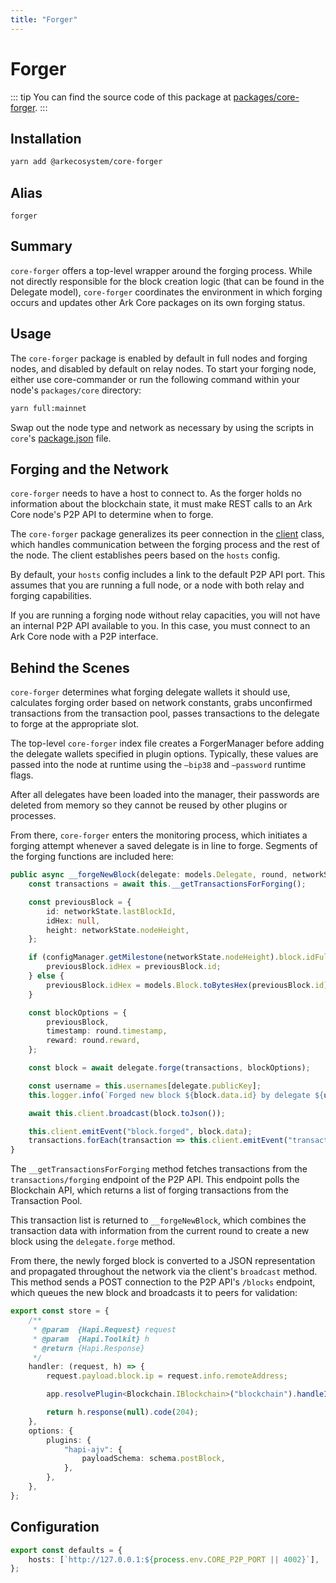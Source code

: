 ```yaml
---
title: "Forger"
---
```


# Forger

::: tip
You can find the source code of this package at [packages/core-forger](https://github.com/ArkEcosystem/core/tree/develop/packages/core-forger).
:::

## Installation

```bash
yarn add @arkecosystem/core-forger
```

## Alias 
`forger`

## Summary 

`core-forger` offers a top-level wrapper around the forging process. While not directly responsible for the block creation logic (that can be found in the Delegate model), `core-forger` coordinates the environment in which forging occurs and updates other Ark Core packages on its own forging status.

## Usage

The `core-forger` package is enabled by default in full nodes and forging nodes, and disabled by default on relay nodes. To start your forging node, either use core-commander or run the following command within your node's `packages/core` directory:

```bash
yarn full:mainnet
```

Swap out the node type and network as necessary by using the scripts in `core`'s [package.json](https://github.com/ArkEcosystem/core/blob/develop/packages/core/package.json) file.

## Forging and the Network

`core-forger` needs to have a host to connect to. As the forger holds no information about the blockchain state, it must make REST calls to an Ark Core node's P2P API to determine when to forge. 

The `core-forger` package generalizes its peer connection in the [client](https://github.com/ArkEcosystem/core/blob/develop/packages/core-forger/src/client.ts) class, which handles communication between the forging process and the rest of the node. The client establishes peers based on the `hosts` config.

By default, your `hosts` config includes a link to the default P2P API port. This assumes that you are running a full node, or a node with both relay and forging capabilities.

If you are running a forging node without relay capacities, you will not have an internal P2P API available to you. In this case, you must connect to an Ark Core node with a P2P interface. 

## Behind the Scenes

`core-forger` determines what forging delegate wallets it should use, calculates forging order based on network constants, grabs unconfirmed transactions from the transaction pool, passes transactions to the delegate to forge at the appropriate slot.

The top-level `core-forger` index file creates a ForgerManager before adding the delegate wallets specified in plugin options. Typically, these values are passed into the node at runtime using the `—bip38` and `—password` runtime flags.

After all delegates have been loaded into the manager, their passwords are deleted from memory so they cannot be reused by other plugins or processes.

From there, `core-forger` enters the monitoring process, which initiates a forging attempt whenever a saved delegate is in line to forge. Segments of the forging functions are included here:

```ts
public async __forgeNewBlock(delegate: models.Delegate, round, networkState: NetworkState) {
    const transactions = await this.__getTransactionsForForging();

    const previousBlock = {
        id: networkState.lastBlockId,
        idHex: null,
        height: networkState.nodeHeight,
    };

    if (configManager.getMilestone(networkState.nodeHeight).block.idFullSha256) {
        previousBlock.idHex = previousBlock.id;
    } else {
        previousBlock.idHex = models.Block.toBytesHex(previousBlock.id);
    }

    const blockOptions = {
        previousBlock,
        timestamp: round.timestamp,
        reward: round.reward,
    };

    const block = await delegate.forge(transactions, blockOptions);

    const username = this.usernames[delegate.publicKey];
    this.logger.info(`Forged new block ${block.data.id} by delegate ${username} (${delegate.publicKey})`);

    await this.client.broadcast(block.toJson());

    this.client.emitEvent("block.forged", block.data);
    transactions.forEach(transaction => this.client.emitEvent("transaction.forged", transaction));
}
```

The `__getTransactionsForForging` method fetches transactions from the `transactions/forging` endpoint of the P2P API. This endpoint polls the Blockchain API, which returns a list of forging transactions from the Transaction Pool. 

This transaction list is returned to `__forgeNewBlock`, which combines the transaction data with information from the current round to create a new block using the `delegate.forge` method. 

From there, the newly forged block is converted to a JSON representation and propagated throughout the network via the client's `broadcast` method. This method sends a POST connection to the P2P API's `/blocks` endpoint, which queues the new block and broadcasts it to peers for validation:

```ts
export const store = {
    /**
     * @param  {Hapi.Request} request
     * @param  {Hapi.Toolkit} h
     * @return {Hapi.Response}
     */
    handler: (request, h) => {
        request.payload.block.ip = request.info.remoteAddress;

        app.resolvePlugin<Blockchain.IBlockchain>("blockchain").handleIncomingBlock(request.payload.block);

        return h.response(null).code(204);
    },
    options: {
        plugins: {
            "hapi-ajv": {
                payloadSchema: schema.postBlock,
            },
        },
    },
};
```

## Configuration

```ts
export const defaults = {
    hosts: [`http://127.0.0.1:${process.env.CORE_P2P_PORT || 4002}`],
};
```
